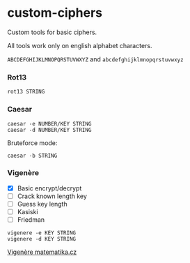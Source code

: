 # custom-ciphers
Custom tools for basic ciphers.

All tools work only on english alphabet characters.

`ABCDEFGHIJKLMNOPQRSTUVWXYZ` and `abcdefghijklmnopqrstuvwxyz`
### Rot13
```
rot13 STRING
```

### Caesar
```
caesar -e NUMBER/KEY STRING
caesar -d NUMBER/KEY STRING
```
Bruteforce mode:
```
caesar -b STRING
```

### Vigenère
- [x] Basic encrypt/decrypt
- [ ] Crack known length key
- [ ] Guess key length
- [ ] Kasiski
- [ ] Friedman
```
vigenere -e KEY STRING
vigenere -d KEY STRING
```

[Vigenère matematika.cz](https://matematika.cz/vigenerova-sifra)
